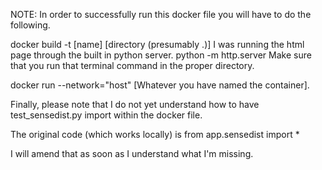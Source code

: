NOTE: In order to successfully run this docker file you will have to do the following. 

docker build -t [name] [directory (presumably .)]
I was running the html page through the built in python server. 
python -m http.server
Make sure that you run that terminal command in the proper directory.

docker run --network="host" [Whatever you have named the container].

Finally, please note that I do not yet understand how to have test_sensedist.py import within the docker file. 

The original code (which works locally) is from app.sensedist import *

I will amend that as soon as I understand what I'm missing. 